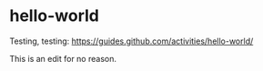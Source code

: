 # hello-world
Testing, testing: https://guides.github.com/activities/hello-world/

This is an edit for no reason.
